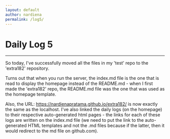 ```yaml
---
layout: default
author: nardiena
permalink: /log5/
---
```

# Daily Log 5
-----

So today, I've successfully moved all the files in my 'test' repo to the 'extra182' repository.

Turns out that when you run the server, the index.md file is the one that is read to display the homepage instead of the README.md - when I first made the 'extra182' repo, the README.md file was the one that was used as the homepage template.

Also, the URL: https://nardienapratama.github.io/extra182/ is now exactly the same as the localhost. I've also linked the daily logs (on the homepage) to their respective auto-generated html pages - the links for each of these logs are written on the index.md file (we need to put the link to the auto-generated HTML templates and not the .md files because if the latter, then it would redirect to the md file on github.com).
